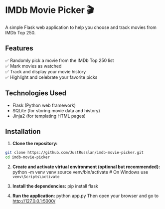# IMDb Movie Picker 🎬

A simple Flask web application to help you choose and track movies from IMDb Top 250.

## Features

✅ Randomly pick a movie from the IMDb Top 250 list  
✅ Mark movies as watched  
✅ Track and display your movie history  
✅ Highlight and celebrate your favorite picks  

## Technologies Used

- Flask (Python web framework)
- SQLite (for storing movie data and history)
- Jinja2 (for templating HTML pages)

## Installation

1. **Clone the repository:**

```bash
git clone https://github.com/JustRusslan/imdb-movie-picker.git
cd imdb-movie-picker
```

2. **Create and activate virtual environment (optional but recommended):**
python -m venv venv
source venv/bin/activate  # On Windows use `venv\Scripts\activate`

3. **Install the dependencies:**
pip install flask

4. **Run the application:**
python app.py
Then open your browser and go to http://127.0.0.1:5000/
